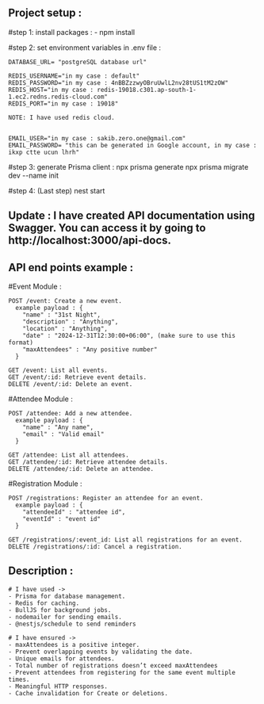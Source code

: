 ## Project setup :

  #step 1: install packages :
    - npm install


  #step 2: set environment variables in .env file :

    DATABASE_URL= "postgreSQL database url"

    REDIS_USERNAME="in my case : default"
    REDIS_PASSWORD="in my case : 4nBBZzzwyOBruUwlL2nv28tUS1tM2zOW"
    REDIS_HOST="in my case : redis-19018.c301.ap-south-1-1.ec2.redns.redis-cloud.com"
    REDIS_PORT="in my case : 19018"

    NOTE: I have used redis cloud.


    EMAIL_USER="in my case : sakib.zero.one@gmail.com"
    EMAIL_PASSWORD= "this can be generated in Google account, in my case : ikxp ctte ucun lhrh"

  #step 3: generate Prisma client :
    npx prisma generate
    npx prisma migrate dev --name init

  #step 4: (Last step)
    nest start


## Update : I have created API documentation using Swagger. You can access it by going to http://localhost:3000/api-docs. 


## API end points example : 
  #Event Module :

    POST /event: Create a new event. 
      example payload : {
        "name" : "31st Night",
        "description" : "Anything",
        "location" : "Anything",
        "date" : "2024-12-31T12:30:00+06:00", (make sure to use this format)
        "maxAttendees" : "Any positive number"
      }

    GET /event: List all events.
    GET /event/:id: Retrieve event details. 
    DELETE /event/:id: Delete an event.

  #Attendee Module :

    POST /attendee: Add a new attendee.
      example payload : {
        "name" : "Any name",
        "email" : "Valid email"
      }

    GET /attendee: List all attendees.
    GET /attendee/:id: Retrieve attendee details.
    DELETE /attendee/:id: Delete an attendee.

  #Registration Module :
  
    POST /registrations: Register an attendee for an event.
      example payload : {
        "attendeeId" : "attendee id",
        "eventId" : "event id"
      }

    GET /registrations/:event_id: List all registrations for an event.
    DELETE /registrations/:id: Cancel a registration.




  ## Description :
  
    # I have used ->
    - Prisma for database management.
    - Redis for caching.
    - BullJS for background jobs.
    - nodemailer for sending emails.
    - @nestjs/schedule to send reminders

    # I have ensured ->
    - maxAttendees is a positive integer.
    - Prevent overlapping events by validating the date.
    - Unique emails for attendees.
    - Total number of registrations doesn’t exceed maxAttendees
    - Prevent attendees from registering for the same event multiple times.
    - Meaningful HTTP responses.
    - Cache invalidation for Create or deletions.


